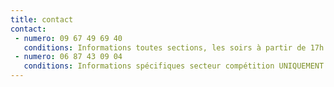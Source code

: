 ```yaml
---
title: contact
contact:
 - numero: 09 67 49 69 40
   conditions: Informations toutes sections, les soirs à partir de 17h et le mercredi toute la journée.
 - numero: 06 87 43 09 04
   conditions: Informations spécifiques secteur compétition UNIQUEMENT
---
```

